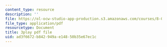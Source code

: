 ```yaml
---
content_type: resource
description: ''
file: https://ol-ocw-studio-app-production.s3.amazonaws.com/courses/8-01sc-classical-mechanics-fall-2016/ad3f6672b842949ae14850b35e67ec1c_89SjJv30kGU.pdf
file_type: application/pdf
resourcetype: Document
title: 3play pdf file
uid: ad3f6672-b842-949a-e148-50b35e67ec1c
---
```


